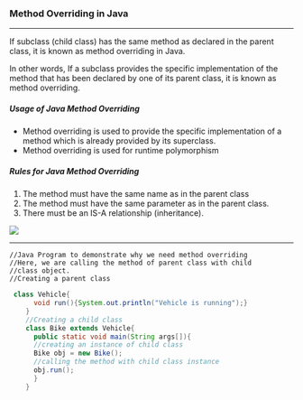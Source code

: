 ### Method Overriding in Java

-------

If subclass (child class) has the same method as declared in the parent class, it is known as method overriding in Java.

In other words, If a subclass provides the specific implementation of the method that has been declared by one of its parent class, it is known as method overriding.

##### Usage of Java Method Overriding

   - Method overriding is used to provide the specific implementation of a method which is already provided by its superclass.
   - Method overriding is used for runtime polymorphism

##### Rules for Java Method Overriding


   1. The method must have the same name as in the parent class
   2. The method must have the same parameter as in the parent class.
   3. There must be an IS-A relationship (inheritance).
   
![](https://static.javatpoint.com/images/java-rules-for-method-overriding.png)


-----

    //Java Program to demonstrate why we need method overriding  
    //Here, we are calling the method of parent class with child  
    //class object.  
    //Creating a parent class  
```java
 class Vehicle{  
      void run(){System.out.println("Vehicle is running");}  
    }  
    //Creating a child class  
    class Bike extends Vehicle{  
      public static void main(String args[]){  
      //creating an instance of child class  
      Bike obj = new Bike();  
      //calling the method with child class instance  
      obj.run();  
      }  
    } 
```
